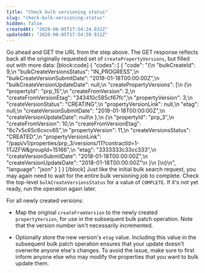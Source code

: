 ```yaml
---
title: "Check bulk versioning status"
slug: "check-bulk-versioning-status"
hidden: false
createdAt: "2020-06-05T17:54:24.032Z"
updatedAt: "2020-06-05T17:54:59.911Z"
---
```

Go ahead and GET the URL from the step above.  The GET response
reflects back all the originally requested set of
`createPropertyVersions`, but filled out with more data:
[block:code]
{
  "codes": [
    {
      "code": "{\n    \"bulkCreateId\": 9,\n    \"bulkCreateVersionsStatus\": \"IN_PROGRESS\",\n    \"bulkCreateVersionSubmitDate\": \"2018-01-18T00:00:00Z\",\n    \"bulkCreateVersionUpdateDate\": null,\n    \"createPropertyVersions\": [\n        {\n            \"propertyId\": \"prp_15\",\n            \"createFromVersion\": 2,\n            \"createFromVersionEtag\": \"343410c585cf67fc\",\n            \"propertyVersion\": 3,\n            \"createVersionStatus\": \"CREATING\",\n            \"propertyVersionLink\": null,\n            \"etag\": null,\n            \"createVersionSubmitDate\": \"2018-01-18T00:00:00Z\",\n            \"createVersionUpdateDate\": null\n        },\n        {\n            \"propertyId\": \"prp_3\",\n            \"createFromVersion\": 10,\n            \"createFromVersionEtag\": \"6c7v5c65c6cvcv65\",\n            \"propertyVersion\": 11,\n            \"createVersionsStatus\": \"CREATED\",\n            \"propertyVersionLink\": \"/papi/v1/properties/prp_3/versions/11?contractId=1-1TJZFW&groupId=15166\",\n            \"etag\": \"3333333c33cc333\",\n            \"createVersionSubmitDate\": \"2018-01-18T00:00:00Z\",\n            \"createVersionUpdateDate\": \"2018-01-18T00:00:00Z\"\n        }\n    ]\n}\n",
      "language": "json"
    }
  ]
}
[/block]
Just like the initial bulk search request, you may again need to wait
for the entire bulk versioning job to complete.  Check the top-level
`bulkCreateVersionsStatus` for a value of `COMPLETE`.  If it's not yet
ready, run the operation again later.

For all newly created versions:

- Map the original `createFromVersion` to the newly created
`propertyVersion`, for use in the subsequent bulk patch operation.
Note that the version number isn't necessarily incremented.

- Optionally store the new version's `etag` value.  Including this
value in the subsequent bulk patch operation ensures that your update
doesn't overwrite anyone else's changes. To avoid the issue, make
sure to first inform anyone else who may modify the properties that
you want to bulk update them.